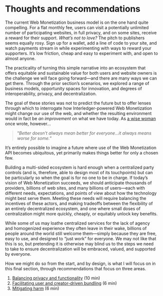 # Thoughts and recommendations

The current Web Monetization business model is on the one hand quite compelling. For a flat monthly fee, users can visit a potentially unlimited number of participating websites, in full privacy, and on some sites, receive a reward for their support. _What’s not to love?_ The pitch to publishers seems equally rosy. Sign up for a wallet, add a line of code to your site, and watch payments stream in while experimenting with ways to reward your supporters. It’s low friction, cheap and easy to experiment with, and open to almost anyone.

The practicality of turning this simple narrative into an ecosystem that offers equitable and sustainable value for both users and website owners is the challenge we will face going forward—and there are many ways we can get there. Through the prior section’s scenarios, we explored a range of business models, opportunity spaces for innovation, and degrees of interoperability, privacy, and decentralization. 

The goal of these stories was not to predict the future but to offer lenses through which to interrogate how Interledger-powered Web Monetization might change our use of the web, and whether the resulting environment would in fact be _an improvement_ on what we have today. As [a wise woman](https://www.sparknotes.com/lit/handmaid/quotes/character/the-commander/#:~:text=Better%20never%20means%20better%20for,who%20do%20not%20have%20power.) once wrote, however… 
>“_Better doesn’t always mean better for everyone…it always means worse for some._”  

It’s entirely possible to imagine a future where use of the Web Monetization API becomes ubiquitous, yet primarily makes things better for only a chosen few. 

Building a multi-sided ecosystem is hard enough when a centralized party controls (and is, therefore, able to design most of its touchpoints) but can be particularly so when the goal is for no one to be in charge. If today’s vision of Web Monetization succeeds, we should anticipate thousands of providers, billions of web sites, and many billions of users—each with different needs, expectations, and points of view about how the technology might best serve them. Meeting these needs will require balancing the incentives of these actors, and making tradeoffs between the flexibility of an entirely decentralized ecosystem, and one where small doses of centralization might more quickly, cheaply, or equitably unlock key benefits.

While some of us may loathe centralized services for the lack of agency and homogenized experience they often leave in their wake, billions of people around the world still welcome them—simply because they are free, easy to use, and designed to “just work” for everyone. We may not like that this is so, but pretending it is otherwise may blind us to the steps we need to take to ensure decentralization will be embraced, valued, and supported by everyone. 

How we might do so from the start, and by design, is what I will focus on in this final section, through recommendations that focus on three areas.


1. [Balancing privacy and functionality](balance-privacy-and-functionality.md) (10 min) 
2. [Facilitating user and creator-driven bundling](facilitate-bundling.md) (6 min)
3. [Mitigating harm](mitigate-harm.md) (6 min)


